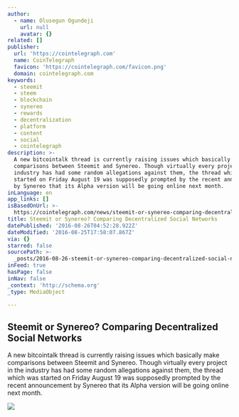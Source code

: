 ```yaml
---
author:
  - name: Olusegun Ogundeji
    url: null
    avatar: {}
related: []
publisher:
  url: 'https://cointelegraph.com'
  name: CoinTelegraph
  favicon: 'https://cointelegraph.com/favicon.png'
  domain: cointelegraph.com
keywords:
  - steemit
  - steem
  - blockchain
  - synereo
  - rewards
  - decentralization
  - platform
  - content
  - social
  - cointelegraph
description: >-
  A new bitcointalk thread is currently raising issues which basically make
  comparisons between Steemit and Synereo. Though virtually every project in the
  industry has had some random allegations against them, the thread which was
  started on Friday August 19 was supposedly prompted by the recent announcement
  by Synereo that its Alpha version will be going online next month.
inLanguage: en
app_links: []
isBasedOnUrl: >-
  https://cointelegraph.com/news/steemit-or-synereo-comparing-decentralized-social-networks
title: Steemit or Synereo? Comparing Decentralized Social Networks
datePublished: '2016-08-26T04:52:28.922Z'
dateModified: '2016-08-25T17:58:07.867Z'
via: {}
starred: false
sourcePath: >-
  _posts/2016-08-26-steemit-or-synereo-comparing-decentralized-social-networks.md
inFeed: true
hasPage: false
inNav: false
_context: 'http://schema.org'
_type: MediaObject

---
```

<article style=""><h1>Steemit or Synereo? Comparing Decentralized Social Networks</h1><p>A new bitcointalk thread is currently raising issues which basically make comparisons between Steemit and Synereo. Though virtually every project in the industry has had some random allegations against them, the thread which was started on Friday August 19 was supposedly prompted by the recent announcement by Synereo that its Alpha version will be going online next month.</p><img src="https://cointelegraph.com/images/725_Ly9jb2ludGVsZWdyYXBoLmNvbS9zdG9yYWdlL3VwbG9hZHMvdmlldy9kOWFjYzU2OWNkNzExYTRmMjRiM2E4ZWJmMTVhYmVjZC5qcGc=.jpg" /></article>